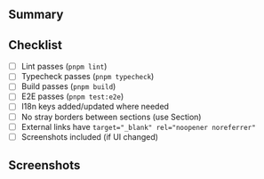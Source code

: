 ## Summary

<!-- Что изменено и зачем -->

## Checklist

- [ ] Lint passes (`pnpm lint`)
- [ ] Typecheck passes (`pnpm typecheck`)
- [ ] Build passes (`pnpm build`)
- [ ] E2E passes (`pnpm test:e2e`)
- [ ] I18n keys added/updated where needed
- [ ] No stray borders between sections (use Section)
- [ ] External links have `target="_blank" rel="noopener noreferrer"`
- [ ] Screenshots included (if UI changed)

## Screenshots

<!-- drop here -->
